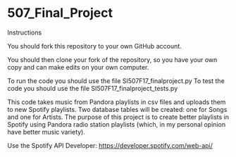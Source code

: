 # 507_Final_Project

Instructions

You should fork this repository to your own GitHub account.

You should then clone your fork of the repository, so you have your own copy and can make edits on your own computer.

To run the code you should use the file SI507F17_finalproject.py
To test the code you should use the file SI507F17_finalproject_tests.py

This code takes music from Pandora playlists in csv files and uploads them to new Spotify playlists. Two database tables will be created: one for Songs and one for Artists. The purpose of this project is to create better playlists in Spotify using Pandora radio station playlists (which, in my personal opinion have better music variety).


Use the Spotify API Developer: https://developer.spotify.com/web-api/ 
